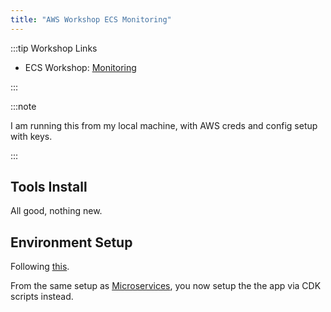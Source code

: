 ```yaml
---
title: "AWS Workshop ECS Monitoring"
---
```


:::tip Workshop Links

- ECS Workshop: [Monitoring](https://ecsworkshop.com/monitoring/)

:::

:::note

I am running this from my local machine, with AWS creds and config setup with keys.

:::

## Tools Install

All good, nothing new.

## Environment Setup

Following [this](https://ecsworkshop.com/monitoring/container_insights/build_environment/).

From the same setup as [Microservices](/website/docs/engineer/AWS/AWS-ECS-1Microservices.md), you now setup the the app via CDK scripts instead.